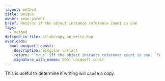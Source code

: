 ```yaml
---
layout: method
title: unique
owner: sean-parent
brief: Returns if the object instance reference count is one
tags:
  - method
defined-in-file: stlab/copy_on_write.hpp
overloads:
  bool unique() const:
    description: Singular variant
    return: "`true` iff the object instance reference count is one. `false` otherwise."
    signature_with_names: bool unique() const
---
```


This is useful to determine if writing will cause a copy.
